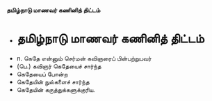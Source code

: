 **தமிழ்நாடு மாணவர் கணினித் திட்டம்**
- # தமிழ்நாடு மாணவர் கணினித் திட்டம்
- n. கெதே என்னும் செர்மன் கவிஞரைப் பின்பற்றுபவர்
- (பெ.) கவிஞர் கெதேயைச் சார்ந்த
- கெதேயைப் போன்ற
- கெதேயின் நுல்களைச் சார்ந்த
- கெதேயின் கருத்துக்களுக்குரிய.

